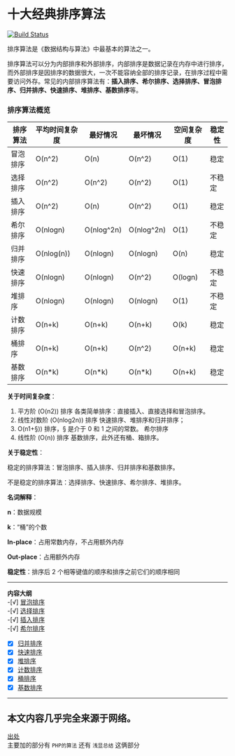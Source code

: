 # 十大经典排序算法

[![Build Status](https://travis-ci.org/hustcc/JS-Sorting-Algorithm.svg?branch=master)](https://github.com/meixiaofei/Algorithm)

排序算法是《数据结构与算法》中最基本的算法之一。

排序算法可以分为内部排序和外部排序，内部排序是数据记录在内存中进行排序，而外部排序是因排序的数据很大，一次不能容纳全部的排序记录，在排序过程中需要访问外存。常见的内部排序算法有：**插入排序、希尔排序、选择排序、冒泡排序、归并排序、快速排序、堆排序、基数排序**等。

### 排序算法概览

| 排序算法 | 平均时间复杂度    | 最好情况       | 最坏情况       | 空间复杂度   | 稳定性  |
| ---- | ---------- | ---------- | ---------- | ------- | ---- |
| 冒泡排序 | O(n^2)     | O(n)       | O(n^2)     | O(1)    | 稳定   |
| 选择排序 | O(n^2)     | O(n^2)     | O(n^2)     | O(1)    | 不稳定  |
| 插入排序 | O(n^2)     | O(n)       | O(n^2)     | O(1)    | 稳定   |
| 希尔排序 | O(nlogn)   | O(nlog^2n) | O(nlog^2n) | O(1)    | 不稳定  |
| 归并排序 | O(nlog(n)) | O(nlogn)   | O(nlogn)   | O(n)    | 稳定   |
| 快速排序 | O(nlogn)   | O(nlogn)   | O(n^2)     | O(logn) | 不稳定  |
| 堆排序  | O(nlogn)   | O(nlogn)   | O(nlogn)   | O(1)    | 不稳定  |
| 计数排序 | O(n+k)     | O(n+k)     | O(n+k)     | O(k)    | 稳定   |
| 桶排序  | O(n+k)     | O(n+k)     | O(n^2)     | O(n+k)  | 稳定   |
| 基数排序 | O(n*k)     | O(n*k)     | O(n*k)     | O(n+k)  | 稳定   |


**关于时间复杂度**：

1. 平方阶 (O(n2)) 排序
    各类简单排序：直接插入、直接选择和冒泡排序。
2. 线性对数阶 (O(nlog2n)) 排序
    快速排序、堆排序和归并排序；
3. O(n1+§)) 排序，§ 是介于 0 和 1 之间的常数。
    希尔排序
4. 线性阶 (O(n)) 排序
    基数排序，此外还有桶、箱排序。


**关于稳定性**：

稳定的排序算法：冒泡排序、插入排序、归并排序和基数排序。

不是稳定的排序算法：选择排序、快速排序、希尔排序、堆排序。


**名词解释**：

**n**：数据规模

**k**：“桶”的个数

**In-place**：占用常数内存，不占用额外内存

**Out-place**：占用额外内存

**稳定性**：排序后 2 个相等键值的顺序和排序之前它们的顺序相同

----
**内容大纲**  
-[√] [冒泡排序](1.bubbleSort.md)  
-[√] [选择排序](2.selectionSort.md)  
-[√] [插入排序](3.insertionSort.md)  
-[√] [希尔排序](4.shellSort.md)  
-[x] [归并排序](5.mergeSort.md)  
-[x] [快速排序](6.quickSort.md)  
-[x] [堆排序](7.heapSort.md)  
-[x] [计数排序](8.countingSort.md)  
-[x] [桶排序](9.bucketSort.md)  
-[x] [基数排序](10.radixSort.md)  
----

本文内容几乎完全来源于网络。
----
[出处](https://github.com/hustcc/JS-Sorting-Algorithm)  
主要加的部分有 `PHP的算法` 还有 `浅显总结` 这俩部分
